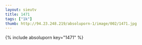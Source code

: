 ```yaml
--- 
layout: sieutv
title: 1471
tags: ["1k"]
thumb: http://94.23.248.219/absoluporn-1/image/002/1471.jpg
---
```

{% include absoluporn key="1471" %} 
